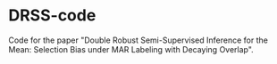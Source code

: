 # DRSS-code

Code for the paper "Double Robust Semi-Supervised Inference for the Mean: Selection Bias under MAR Labeling with Decaying Overlap".

